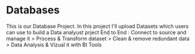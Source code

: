 # Databases
This is our Database Project.
In this project I'll upload Datasets which users can use to build a Data analyust prject End to End :
Connect to source and manage it > Process & Transform dataset > Clean & remove redundant data   > Data Analysis & Vizual it with BI Tools 
